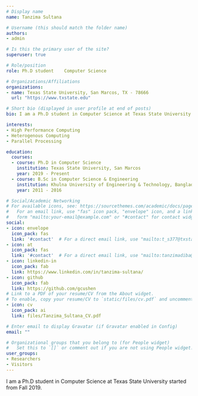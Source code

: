 ```yaml
---
# Display name
name: Tanzima Sultana

# Username (this should match the folder name)
authors:
- admin

# Is this the primary user of the site?
superuser: true

# Role/position
role: Ph.D student    Computer Science

# Organizations/Affiliations
organizations:
- name: Texas State University, San Marcos, TX - 78666
  url: "https://www.txstate.edu"

# Short bio (displayed in user profile at end of posts)
bio: I am a Ph.D student in Computer Science at Texas State University started from Fall 2019. 

interests:
- High Performance Computing
- Heterogenous Computing
- Parallel Processing

education:
  courses:
  - course: Ph.D in Computer Science
    institution: Texas State University, San Marcos
    year: 2019 - Present
  - course: B.Sc in Computer Science & Engineering
    institution: Khulna University of Engineering & Technology, Bangladesh
    year: 2011 - 2016

# Social/Academic Networking
# For available icons, see: https://sourcethemes.com/academic/docs/page-builder/#icons
#   For an email link, use "fas" icon pack, "envelope" icon, and a link in the
#   form "mailto:your-email@example.com" or "#contact" for contact widget.
social:
- icon: envelope
  icon_pack: fas
  link: '#contact'  # For a direct email link, use "mailto:t_s377@txstate.edu"
- icon: at
  icon_pack: fas
  link: '#contact'  # For a direct email link, use "mailto:tanzimadiba@Gmail.com"
- icon: linkedin-in
  icon_pack: fab 
  link: https://www.linkedin.com/in/tanzima-sultana/
- icon: github
  icon_pack: fab
  link: https://github.com/gcushen
# Link to a PDF of your resume/CV from the About widget.
# To enable, copy your resume/CV to `static/files/cv.pdf` and uncomment the lines below.
- icon: cv
  icon_pack: ai
  link: files/Tanzima_Sultana_CV.pdf

# Enter email to display Gravatar (if Gravatar enabled in Config)
email: ""

# Organizational groups that you belong to (for People widget)
#   Set this to `[]` or comment out if you are not using People widget.
user_groups:
- Researchers
- Visitors
---
```


I am a Ph.D student in Computer Science at Texas State University started from Fall 2019.
